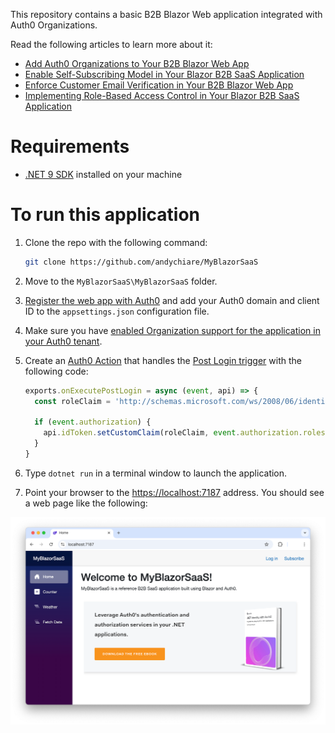 This repository contains a basic B2B Blazor Web application integrated with Auth0 Organizations.

Read the following articles to learn more about it:

- [Add Auth0 Organizations to Your B2B Blazor Web App](https://auth0.com/blog/auth0-organizations-for-b2b-saas-blazor-web-apps/)
- [Enable Self-Subscribing Model in Your Blazor B2B SaaS Application](https://auth0.com/blog/enable-self-subscription-in-blazor-b2b-saas-application)
- [Enforce Customer Email Verification in Your B2B Blazor Web App](https://auth0.com/blog/enforce-customer-email-verification-b2b-saas-blazor-app) 
- [Implementing Role-Based Access Control in Your Blazor B2B SaaS Application](https://auth0.com/blog/role-management-auth0-organizations-b2b-saas/)

# Requirements

- [.NET 9 SDK](https://dotnet.microsoft.com/download/dotnet/9.0) installed on your machine

# To run this application

1. Clone the repo with the following command:

   ```bash
   git clone https://github.com/andychiare/MyBlazorSaaS
   ```

2. Move to the `MyBlazorSaaS\MyBlazorSaaS` folder.

3. [Register the web app with Auth0](https://auth0.com/docs/get-started/auth0-overview/create-applications/regular-web-apps) and add your Auth0 domain and client ID to the `appsettings.json` configuration file.

4. Make sure you have [enabled Organization support for the application in your Auth0 tenant](https://auth0.com/docs/manage-users/organizations/login-flows-for-organizations#configure-your-application-to-use-organizations).

5. Create an [Auth0 Action](https://auth0.com/docs/customize/actions) that handles the [Post Login trigger](https://auth0.com/docs/customize/actions/explore-triggers/signup-and-login-triggers/login-trigger) with the following code:
   ```javascript
   exports.onExecutePostLogin = async (event, api) => { 
     const roleClaim = 'http://schemas.microsoft.com/ws/2008/06/identity/claims/role';
   
     if (event.authorization) { 
       api.idToken.setCustomClaim(roleClaim, event.authorization.roles);
     }
   }
   ```

6. Type `dotnet run` in a terminal window to launch the application.

7. Point your browser to the [https://localhost:7187](https://localhost:7187) address. You should see a web page like the following:

![Welcome to MyBlazorSaaS](welcome-my-blazor-saas.png)
